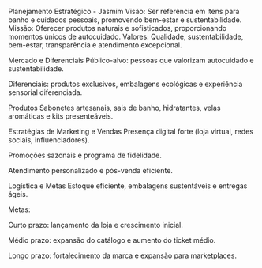 Planejamento Estratégico - Jasmim
Visão: Ser referência em itens para banho e cuidados pessoais, promovendo bem-estar e sustentabilidade.
Missão: Oferecer produtos naturais e sofisticados, proporcionando momentos únicos de autocuidado.
Valores: Qualidade, sustentabilidade, bem-estar, transparência e atendimento excepcional.


Mercado e Diferenciais
Público-alvo: pessoas que valorizam autocuidado e sustentabilidade.


Diferenciais: produtos exclusivos, embalagens ecológicas e experiência sensorial diferenciada.


Produtos
Sabonetes artesanais, sais de banho, hidratantes, velas aromáticas e kits presenteáveis.


Estratégias de Marketing e Vendas
Presença digital forte (loja virtual, redes sociais, influenciadores).


Promoções sazonais e programa de fidelidade.


Atendimento personalizado e pós-venda eficiente.


Logística e Metas
Estoque eficiente, embalagens sustentáveis e entregas ágeis.


Metas:

Curto prazo: lançamento da loja e crescimento inicial.

Médio prazo: expansão do catálogo e aumento do ticket médio.

Longo prazo: fortalecimento da marca e expansão para marketplaces.
